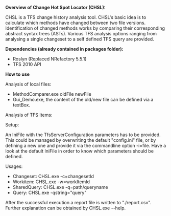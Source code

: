 **Overview of Change Hot Spot Locator (CHSL):**

CHSL is a TFS change history analysis tool. CHSL's basic idea is to calculate which methods have changed between two file versions.
Identification of changed methods works by comparing their corresponding abstract syntax trees (ASTs). Various TFS analysis options ranging from analysing a single changeset to
a self defined TFS query are provided.

**Dependencies (already contained in packages folder):**
 - Roslyn (Replaced NRefactory 5.5.1)
 - TFS 2010 API

**How to use**

Analysis of local files:
 - MethodComparer.exe oldFile newFile
 - Gui_Demo.exe, the content of the old/new file can be defined via a textBox.
	
Analysis of TFS Items:

Setup:

An IniFile with the TfsServerConfiguration parameters has to be provided. This could be managed by overwriting the default "config.ini" file, 
or by defining a new one and provide it via the commandline option -i=file. Have a look at the default IniFile in order to know which parameters should be defined.

Usages:
 - Changeset: CHSL.exe -c=changesetId
 - Workitem: CHSL.exe -w=workItemId
 - SharedQuery: CHSL.exe -q=path/queryname
 - Query: CHSL.exe -qstring="query"

After the successful execution a report file is written to "./report.csv". Further explanation can be obtained by CHSL.exe --help.


	
	
